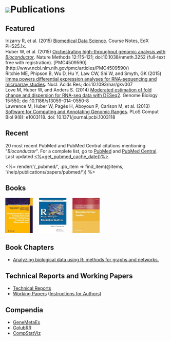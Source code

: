 # ![](/images/icons/magnifier.gif)Publications

<h2 name="featured">Featured</h2>

<div>

<div class="white_box">
Irizarry R, et al. (2015) <a
href="http://genomicsclass.github.io/book/">Biomedical Data
Science</a>. Course Notes, EdX PH525.1x.
</div>

<div class="grey_box"> Huber W, et al. (2015) <a
href="http://www.nature.com/nmeth/journal/v12/n2/abs/nmeth.3252.html">Orchestrating
high-throughput genomic analysis with
<em>Bioconductor</em></a>. Nature Methods 12:115-121;
doi:10.1038/nmeth.3252 (full-text free with registration).
[PMC4509590](http://www.ncbi.nlm.nih.gov/pmc/articles/PMC4509590/)
</div>

<div class="white_box">
Ritchie ME, Phipson B, Wu D, Hu Y, Law CW, Shi W, and Smyth, GK (2015)
<a
href="http://m.nar.oxfordjournals.org/content/early/2015/01/20/nar.gkv007.abstract">limma
powers differential expression analyses for RNA-sequencing and
microarray studies</a>. Nucl. Acids Res; doi:10.1093/nar/gkv007 
</div>

<div class="grey_box">
Love M, Huber W, and Anders S. (2014) <a
href="http://genomebiology.com/2014/15/12/550/abstract">Moderated
estimation of fold change and dispersion for RNA-seq data with
DESeq2</a>. Genome Biology 15:550; doi:10.1186/s13059-014-0550-8
</div>

<div class="white_box">
Lawrence M, Huber W, Pagès H, Aboyoun P, Carlson M, et al. (2013) <a
href="http://dx.doi.org/10.1371/journal.pcbi.1003118">Software for
Computing and Annotating Genomic Ranges</a>. PLoS Comput Biol 9(8):
e1003118. doi: 10.1371/journal.pcbi.1003118
</div>

</div>

<h2 name="recent">Recent</h2>

20 most recent PubMed and PubMed Central citations mentioning &quot;*Bioconductor*&quot;.
For a complete list, go to 
<a href="http://www.ncbi.nlm.nih.gov/pubmed/?term=bioconductor" target="_blank">PubMed</a> and
<a href="http://www.ncbi.nlm.nih.gov/pmc/?term=bioconductor&sort=ePubDate" target="_blank">PubMed Central</a>.
Last updated <abbr class="timeago" title="<%=get_pubmed_cache_date()%>"><%=get_pubmed_cache_date()%></abbr>.

<p></p>
<%= render('/_pubmed/', :pb_item => find_item(@items, '/help/publications/papers/pubmed/')) %>

## Books

<a
href="books/bioinformatics-and-computational-biology-solutions/"
title="Landmark Bioconductor Book">
<img src="books/bioinformatics-and-computational-biology-solutions/bcbs_small.jpg" height="110"
alt="Monograph" width="85" /></a>&nbsp;&nbsp;&nbsp;&nbsp;
<a
href="books/r-programming-for-bioinformatics/" title="R Programming for Bioinformatics">
<img
src="books/r-programming-for-bioinformatics/rbioinf-small.jpg"
height="110" alt="R Programming for Bioinformatics" width="85" /></a>&nbsp;&nbsp;&nbsp;&nbsp;
<a href="books/bioconductor-case-studies/" title="Bioconductor Case Studies">
<img
src="books/bioconductor-case-studies/case-studies-small.jpg"
height="110" alt="Bioconductor Case Studies" width="85" /></a>

## Book Chapters
* [Analyzing biological data using R: methods for graphs and networks.](book-chapters/MiMB)

## Technical Reports and Working Papers

* [Technical Reports](tech-reports/)
* [Working Papers](http://www.bepress.com/bioconductor/) ([Instructions for Authors](http://www.bepress.com/bioconductor/authors.instructions.html))

## Compendia

* [GeneMetaEx](compendia/genemetaex/)
* [GolubRR](compendia/golubrr/)
* [CompStatViz](compendia/CompStatViz/)

